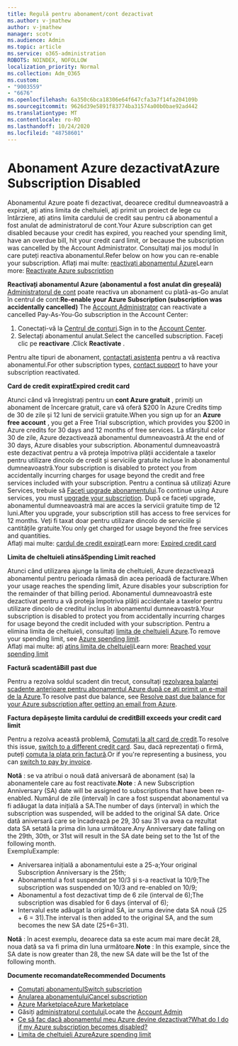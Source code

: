 ```yaml
---
title: Regulă pentru abonament/cont dezactivat
ms.author: v-jmathew
author: v-jmathew
manager: scotv
ms.audience: Admin
ms.topic: article
ms.service: o365-administration
ROBOTS: NOINDEX, NOFOLLOW
localization_priority: Normal
ms.collection: Adm_O365
ms.custom:
- "9003559"
- "6676"
ms.openlocfilehash: 6a350c6bca18306e64f647cfa3a7f14fa204109b
ms.sourcegitcommit: 9626d39e5891f83774ba31574a00b0bae92ad442
ms.translationtype: MT
ms.contentlocale: ro-RO
ms.lasthandoff: 10/24/2020
ms.locfileid: "48758601"
---
```

# <a name="azure-subscription-disabled"></a><span data-ttu-id="da004-102">Abonament Azure dezactivat</span><span class="sxs-lookup"><span data-stu-id="da004-102">Azure Subscription Disabled</span></span>

<span data-ttu-id="da004-103">Abonamentul Azure poate fi dezactivat, deoarece creditul dumneavoastră a expirat, ați atins limita de cheltuieli, ați primit un proiect de lege cu întârziere, ați atins limita cardului de credit sau pentru că abonamentul a fost anulat de administratorul de cont.</span><span class="sxs-lookup"><span data-stu-id="da004-103">Your Azure subscription can get disabled because your credit has expired, you reached your spending limit, have an overdue bill, hit your credit card limit, or because the subscription was cancelled by the Account Administrator.</span></span> <span data-ttu-id="da004-104">Consultați mai jos modul în care puteți reactiva abonamentul.</span><span class="sxs-lookup"><span data-stu-id="da004-104">Refer below on how you can re-enable your subscription.</span></span> <span data-ttu-id="da004-105">Aflați mai multe: [reactivați abonamentul Azure](https://docs.microsoft.com/azure/billing/billing-subscription-become-disable?WT.mc_id=Portal-Microsoft_Azure_Support)</span><span class="sxs-lookup"><span data-stu-id="da004-105">Learn more: [Reactivate Azure subscription](https://docs.microsoft.com/azure/billing/billing-subscription-become-disable?WT.mc_id=Portal-Microsoft_Azure_Support)</span></span>

<span data-ttu-id="da004-106">**Reactivați abonamentul Azure (abonamentul a fost anulat din greșeală)** [Administratorul de cont](https://docs.microsoft.com/azure/billing/billing-subscription-transfer?WT.mc_id=Portal-Microsoft_Azure_Support#whoisaa) poate reactiva un abonament cu plată-as-Go anulat în centrul de cont:</span><span class="sxs-lookup"><span data-stu-id="da004-106">**Re-enable your Azure Subscription (subscription was accidentally cancelled)** The [Account Administrator](https://docs.microsoft.com/azure/billing/billing-subscription-transfer?WT.mc_id=Portal-Microsoft_Azure_Support#whoisaa) can reactivate a cancelled Pay-As-You-Go subscription in the Account Center:</span></span>

1. <span data-ttu-id="da004-107">Conectați-vă la [Centrul de conturi](https://account.windowsazure.com/Subscriptions).</span><span class="sxs-lookup"><span data-stu-id="da004-107">Sign in to the [Account Center](https://account.windowsazure.com/Subscriptions).</span></span>
2. <span data-ttu-id="da004-108">Selectați abonamentul anulat.</span><span class="sxs-lookup"><span data-stu-id="da004-108">Select the cancelled subscription.</span></span> <span data-ttu-id="da004-109">Faceți clic pe **reactivare** .</span><span class="sxs-lookup"><span data-stu-id="da004-109">Click **Reactivate** .</span></span>

<span data-ttu-id="da004-110">Pentru alte tipuri de abonament, [contactați asistența](https://portal.azure.com/?#blade/Microsoft_Azure_Support/HelpAndSupportBlade) pentru a vă reactiva abonamentul.</span><span class="sxs-lookup"><span data-stu-id="da004-110">For other subscription types, [contact support](https://portal.azure.com/?#blade/Microsoft_Azure_Support/HelpAndSupportBlade) to have your subscription reactivated.</span></span>

<span data-ttu-id="da004-111">**Card de credit expirat**</span><span class="sxs-lookup"><span data-stu-id="da004-111">**Expired credit card**</span></span>

<span data-ttu-id="da004-112">Atunci când vă înregistrați pentru un **cont Azure gratuit** , primiți un abonament de încercare gratuit, care vă oferă $200 în Azure Credits timp de 30 de zile și 12 luni de servicii gratuite.</span><span class="sxs-lookup"><span data-stu-id="da004-112">When you sign up for an **Azure free account** , you get a Free Trial subscription, which provides you $200 in Azure credits for 30 days and 12 months of free services.</span></span> <span data-ttu-id="da004-113">La sfârșitul celor 30 de zile, Azure dezactivează abonamentul dumneavoastră.</span><span class="sxs-lookup"><span data-stu-id="da004-113">At the end of 30 days, Azure disables your subscription.</span></span> <span data-ttu-id="da004-114">Abonamentul dumneavoastră este dezactivat pentru a vă proteja împotriva plății accidentale a taxelor pentru utilizare dincolo de credit și serviciile gratuite incluse în abonamentul dumneavoastră.</span><span class="sxs-lookup"><span data-stu-id="da004-114">Your subscription is disabled to protect you from accidentally incurring charges for usage beyond the credit and free services included with your subscription.</span></span> <span data-ttu-id="da004-115">Pentru a continua să utilizați Azure Services, trebuie să [Faceți upgrade abonamentului](https://docs.microsoft.com/azure/billing/billing-upgrade-azure-subscription?WT.mc_id=Portal-Microsoft_Azure_Support).</span><span class="sxs-lookup"><span data-stu-id="da004-115">To continue using Azure services, you must [upgrade your subscription](https://docs.microsoft.com/azure/billing/billing-upgrade-azure-subscription?WT.mc_id=Portal-Microsoft_Azure_Support).</span></span> <span data-ttu-id="da004-116">După ce faceți upgrade, abonamentul dumneavoastră mai are acces la servicii gratuite timp de 12 luni.</span><span class="sxs-lookup"><span data-stu-id="da004-116">After you upgrade, your subscription still has access to free services for 12 months.</span></span> <span data-ttu-id="da004-117">Veți fi taxat doar pentru utilizare dincolo de serviciile și cantitățile gratuite.</span><span class="sxs-lookup"><span data-stu-id="da004-117">You only get charged for usage beyond the free services and quantities.</span></span>  
<span data-ttu-id="da004-118">Aflați mai multe: [cardul de credit expirat](https://docs.microsoft.com/azure/billing/billing-subscription-become-disable?WT.mc_id=Portal-Microsoft_Azure_Support#your-credit-is-expired)</span><span class="sxs-lookup"><span data-stu-id="da004-118">Learn more: [Expired credit card](https://docs.microsoft.com/azure/billing/billing-subscription-become-disable?WT.mc_id=Portal-Microsoft_Azure_Support#your-credit-is-expired)</span></span>

<span data-ttu-id="da004-119">**Limita de cheltuieli atinsă**</span><span class="sxs-lookup"><span data-stu-id="da004-119">**Spending Limit reached**</span></span>

<span data-ttu-id="da004-120">Atunci când utilizarea ajunge la limita de cheltuieli, Azure dezactivează abonamentul pentru perioada rămasă din acea perioadă de facturare.</span><span class="sxs-lookup"><span data-stu-id="da004-120">When your usage reaches the spending limit, Azure disables your subscription for the remainder of that billing period.</span></span> <span data-ttu-id="da004-121">Abonamentul dumneavoastră este dezactivat pentru a vă proteja împotriva plății accidentale a taxelor pentru utilizare dincolo de creditul inclus în abonamentul dumneavoastră.</span><span class="sxs-lookup"><span data-stu-id="da004-121">Your subscription is disabled to protect you from accidentally incurring charges for usage beyond the credit included with your subscription.</span></span> <span data-ttu-id="da004-122">Pentru a elimina limita de cheltuieli, consultați [limita de cheltuieli Azure](https://docs.microsoft.com/azure/cost-management-billing/manage/spending-limit?WT.mc_id=Portal-Microsoft_Azure_Support).</span><span class="sxs-lookup"><span data-stu-id="da004-122">To remove your spending limit, see [Azure spending limit](https://docs.microsoft.com/azure/cost-management-billing/manage/spending-limit?WT.mc_id=Portal-Microsoft_Azure_Support).</span></span>  
<span data-ttu-id="da004-123">Aflați mai multe: ați [atins limita de cheltuieli](https://docs.microsoft.com/azure/cost-management-billing/manage/subscription-disabled?WT.mc_id=Portal-Microsoft_Azure_Support#you-reached-your-spending-limit)</span><span class="sxs-lookup"><span data-stu-id="da004-123">Learn more: [Reached your spending limit](https://docs.microsoft.com/azure/cost-management-billing/manage/subscription-disabled?WT.mc_id=Portal-Microsoft_Azure_Support#you-reached-your-spending-limit)</span></span>

<span data-ttu-id="da004-124">**Factură scadentă**</span><span class="sxs-lookup"><span data-stu-id="da004-124">**Bill past due**</span></span>

<span data-ttu-id="da004-125">Pentru a rezolva soldul scadent din trecut, consultați [rezolvarea balanței scadente anterioare pentru abonamentul Azure după ce ați primit un e-mail de la Azure](https://docs.microsoft.com/azure/billing/billing-azure-subscription-past-due-balance?WT.mc_id=Portal-Microsoft_Azure_Support).</span><span class="sxs-lookup"><span data-stu-id="da004-125">To resolve past due balance, see [Resolve past due balance for your Azure subscription after getting an email from Azure](https://docs.microsoft.com/azure/billing/billing-azure-subscription-past-due-balance?WT.mc_id=Portal-Microsoft_Azure_Support).</span></span>

<span data-ttu-id="da004-126">**Factura depășește limita cardului de credit**</span><span class="sxs-lookup"><span data-stu-id="da004-126">**Bill exceeds your credit card limit**</span></span>

<span data-ttu-id="da004-127">Pentru a rezolva această problemă, [Comutați la alt card de credit](https://docs.microsoft.com/azure/billing/billing-how-to-change-credit-card?WT.mc_id=Portal-Microsoft_Azure_Support).</span><span class="sxs-lookup"><span data-stu-id="da004-127">To resolve this issue, [switch to a different credit card](https://docs.microsoft.com/azure/billing/billing-how-to-change-credit-card?WT.mc_id=Portal-Microsoft_Azure_Support).</span></span> <span data-ttu-id="da004-128">Sau, dacă reprezentați o firmă, puteți [comuta la plata prin factură](https://docs.microsoft.com/azure/billing/billing-how-to-pay-by-invoice?WT.mc_id=Portal-Microsoft_Azure_Support).</span><span class="sxs-lookup"><span data-stu-id="da004-128">Or if you're representing a business, you can [switch to pay by invoice](https://docs.microsoft.com/azure/billing/billing-how-to-pay-by-invoice?WT.mc_id=Portal-Microsoft_Azure_Support).</span></span>

<span data-ttu-id="da004-129">**Notă** : se va atribui o nouă dată aniversară de abonament (sa) la abonamentele care au fost reactivate.</span><span class="sxs-lookup"><span data-stu-id="da004-129">**Note** : A new Subscription Anniversary (SA) date will be assigned to subscriptions that have been re-enabled.</span></span> <span data-ttu-id="da004-130">Numărul de zile (interval) în care a fost suspendat abonamentul va fi adăugat la data inițială a SA.</span><span class="sxs-lookup"><span data-stu-id="da004-130">The number of days (interval) in which the subscription was suspended, will be added to the original SA date.</span></span> <span data-ttu-id="da004-131">Orice dată aniversară care se încadrează pe 29, 30 sau 31 va avea ca rezultat data SA setată la prima din luna următoare.</span><span class="sxs-lookup"><span data-stu-id="da004-131">Any Anniversary date falling on the 29th, 30th, or 31st will result in the SA date being set to the 1st of the following month.</span></span>  
<span data-ttu-id="da004-132">Exemplu</span><span class="sxs-lookup"><span data-stu-id="da004-132">Example:</span></span>

- <span data-ttu-id="da004-133">Aniversarea inițială a abonamentului este a 25-a;</span><span class="sxs-lookup"><span data-stu-id="da004-133">Your original Subscription Anniversary is the 25th;</span></span>
- <span data-ttu-id="da004-134">Abonamentul a fost suspendat pe 10/3 și s-a reactivat la 10/9;</span><span class="sxs-lookup"><span data-stu-id="da004-134">The subscription was suspended on 10/3 and re-enabled on 10/9;</span></span>
- <span data-ttu-id="da004-135">Abonamentul a fost dezactivat timp de 6 zile (interval de 6);</span><span class="sxs-lookup"><span data-stu-id="da004-135">The subscription was disabled for 6 days (interval of 6);</span></span>
- <span data-ttu-id="da004-136">Intervalul este adăugat la original SA, iar suma devine data SA nouă (25 + 6 = 31).</span><span class="sxs-lookup"><span data-stu-id="da004-136">The interval is then added to the original SA, and the sum becomes the new SA date (25+6=31).</span></span> 

<span data-ttu-id="da004-137">**Notă** : în acest exemplu, deoarece data sa este acum mai mare decât 28, noua dată sa va fi prima din luna următoare.</span><span class="sxs-lookup"><span data-stu-id="da004-137">**Note** : In this example, since the SA date is now greater than 28, the new SA date will be the 1st of the following month.</span></span>

<span data-ttu-id="da004-138">**Documente recomandate**</span><span class="sxs-lookup"><span data-stu-id="da004-138">**Recommended Documents**</span></span>

- [<span data-ttu-id="da004-139">Comutați abonamentul</span><span class="sxs-lookup"><span data-stu-id="da004-139">Switch subscription</span></span>](https://docs.microsoft.com/azure/billing/billing-how-to-switch-azure-offer?WT.mc_id=Portal-Microsoft_Azure_Support)  
- [<span data-ttu-id="da004-140">Anularea abonamentului</span><span class="sxs-lookup"><span data-stu-id="da004-140">Cancel subscription</span></span>](https://docs.microsoft.com/azure/billing/billing-how-to-cancel-azure-subscription?WT.mc_id=Portal-Microsoft_Azure_Support)  
- [<span data-ttu-id="da004-141">Azure Marketplace</span><span class="sxs-lookup"><span data-stu-id="da004-141">Azure Marketplace</span></span>](https://azuremarketplace.microsoft.com/marketplace/?source=datamarket)
- <span data-ttu-id="da004-142">Găsiți [administratorul contului](https://docs.microsoft.com/azure/billing/billing-subscription-transfer?WT.mc_id=Portal-Microsoft_Azure_Support#whoisaa)</span><span class="sxs-lookup"><span data-stu-id="da004-142">Locate the [Account Admin](https://docs.microsoft.com/azure/billing/billing-subscription-transfer?WT.mc_id=Portal-Microsoft_Azure_Support#whoisaa)</span></span>
- [<span data-ttu-id="da004-143">Ce să fac dacă abonamentul meu Azure devine dezactivat?</span><span class="sxs-lookup"><span data-stu-id="da004-143">What do I do if my Azure subscription becomes disabled?</span></span>](https://docs.microsoft.com/azure/billing/billing-subscription-become-disable/?WT.mc_id=Portal-Microsoft_Azure_Support)
- [<span data-ttu-id="da004-144">Limita de cheltuieli Azure</span><span class="sxs-lookup"><span data-stu-id="da004-144">Azure spending limit</span></span>](https://docs.microsoft.com/azure/cost-management-billing/manage/spending-limit?WT.mc_id=Portal-Microsoft_Azure_Support)
